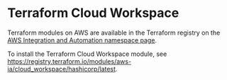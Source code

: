 
# Terraform Cloud Workspace 
Terraform modules on AWS are available in the Terraform registry on the [AWS Integration and Automation namespace page](https://registry.terraform.io/namespaces/aws-ia).

To install the Terraform Cloud Workspace module, see https://registry.terraform.io/modules/aws-ia/cloud_workspace/hashicorp/latest.

